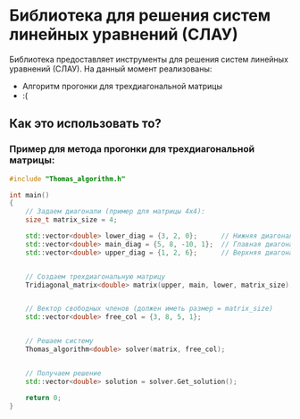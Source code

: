# Библиотека для решения систем линейных уравнений (СЛАУ)

Библиотека предоставляет инструменты для решения систем линейных уравнений (СЛАУ). На данный момент реализованы:
- Алгоритм прогонки для трехдиагональной матрицы
- :(

## Как это использовать то?
### Пример для метода прогонки для трехдиагональной матрицы:
```cxx
#include "Thomas_algorithm.h"

int main()
{
    // Задаем диагонали (пример для матрицы 4x4):
    size_t matrix_size = 4;

    std::vector<double> lower_diag = {3, 2, 0};      // Нижняя диагональ (N-1 элементов)
    std::vector<double> main_diag = {5, 8, -10, 1};  // Главная диагональ (N элементов)
    std::vector<double> upper_diag = {1, 2, 6};      // Верхняя диагональ (N-1 элементов)


    // Создаем трехдиагональную матрицу
    Tridiagonal_matrix<double> matrix(upper, main, lower, matrix_size);


    // Вектор свободных членов (должен иметь размер = matrix_size)
    std::vector<double> free_col = {3, 8, 5, 1};


    // Решаем систему
    Thomas_algorithm<double> solver(matrix, free_col);


    // Получаем решение
    std::vector<double> solution = solver.Get_solution();

    return 0;
}
```
